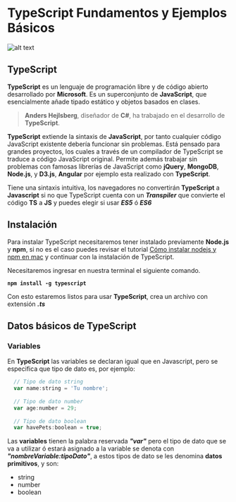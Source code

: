 # TypeScript Fundamentos y Ejemplos Básicos

![alt text](https://github.com/javarv87/typeScriptExamples/raw/master/common/images/typescript.jpg "Logo TypeScript")

## TypeScript

**TypeScript** es un lenguaje de programación libre y de código abierto desarrollado por **Microsoft**. Es un superconjunto de **JavaScript**, que esencialmente añade tipado estático y objetos basados en clases.

> **Anders Hejlsberg**, diseñador de **C#**, ha trabajado en el desarrollo de **TypeScript**.

**TypeScript** extiende la sintaxis de **JavaScript**, por tanto cualquier código JavaScript existente debería funcionar sin problemas. Está pensado para grandes proyectos, los cuales a través de un compilador de TypeScript se traduce a código JavaScript original. Permite además trabajar sin problemas con famosas librerías de JavaScript como **jQuery**, **MongoDB**, **Node.js**, y **D3.js**, **Angular** por ejemplo esta realizado con **TypeScript**.

Tiene una sintaxis intuitiva, los navegadores no convertirán **TypeScript** a **Javascript** si no que TypeScript cuenta con un ***Transpiler*** que convierte el código **TS** a **JS** y puedes elegir si usar ***ES5*** ó ***ES6***

## Instalación

Para instalar TypeScript necesitaremos tener instalado previamente **Node.js** y **npm**, si no es el caso puedes revisar el tutorial [Cómo instalar nodejs y npm en mac](https://medium.com/javascript-comunidad/cómo-instalar-node-js-y-npm-en-mac-9d80f26fb88d#.zcpt051n2) y continuar con la instalación de TypeScript.

Necesitaremos ingresar en nuestra terminal el siguiente comando.

**`npm install -g typescript`**

Con esto estaremos listos para usar **TypeScript**, crea un archivo con extensión ***.ts***

## Datos básicos de TypeScript

### Variables

En **TypeScript** las variables se declaran igual que en Javascript, pero se especifica que tipo de dato es, por ejemplo:

```javascript
  // Tipo de dato string
  var name:string = 'Tu nombre';
  
  // Tipo de dato number
  var age:number = 29;
  
  // Tipo de dato boolean
  var havePets:boolean = true;
```

Las **variables** tienen la palabra reservada ***"var"*** pero el tipo de dato que se va a utilizar ó estará asignado a la variable se denota con ***"nombreVariable:tipoDato"***, a estos tipos de dato se les denomina **datos primitivos**, y son:
* string
* number
* boolean